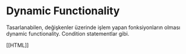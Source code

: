 # Dynamic Functionality

Tasarlanabilen, değişkenler üzerinde işlem yapan fonksiyonların olması dynamic functionality. Condition statementlar gibi.

[[HTML]]

